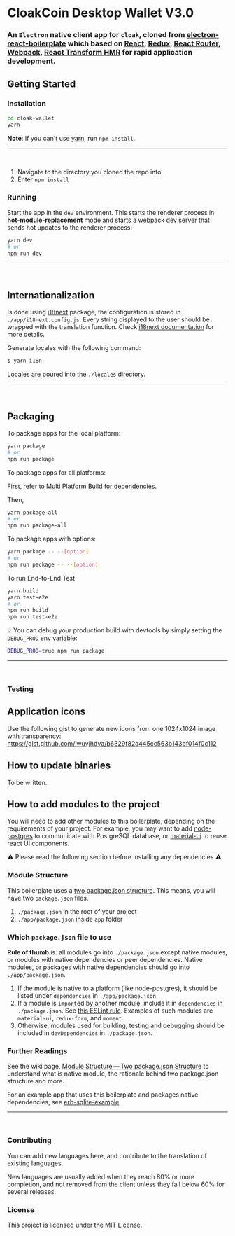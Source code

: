 ﻿# CloakCoin Desktop Wallet V3.0

### An `Electron` native client app for `cloak`, cloned from [electron-react-boilerplate](https://github.com/chentsulin/electron-react-boilerplate) which  based on [React](https://facebook.github.io/react/), [Redux](https://github.com/reactjs/redux), [React Router](https://github.com/reactjs/react-router), [Webpack](http://webpack.github.io/docs/), [React Transform HMR](https://github.com/gaearon/react-transform-hmr) for rapid application development.

## Getting Started



### Installation
```bash
cd cloak-wallet
yarn
```
**Note**: If you can't use [yarn](https://github.com/yarnpkg/yarn), run `npm install`.

<hr><br>

1. Navigate to the directory you cloned the repo into.
2. Enter `npm install`

### Running

Start the app in the `dev` environment. This starts the renderer process in [**hot-module-replacement**](https://webpack.js.org/guides/hmr-react/) mode and starts a webpack dev server that sends hot updates to the renderer process:

```bash
yarn dev
# or
npm run dev
```
<hr><br>

## Internationalization
Is done using [i18next](https://www.i18next.com/) package, the configuration is stored in `./app/i18next.config.js`.
Every string displayed to the user should be wrapped with the translation function. Check [i18next documentation](https://www.i18next.com/) for
more details.

Generate locales with the following command:

```bash
$ yarn i18n
```
Locales are poured into the `./locales` directory.
<hr><br>

## Packaging

To package apps for the local platform:

```bash
yarn package 
# or
npm run package
```

To package apps for all platforms:

First, refer to [Multi Platform Build](https://www.electron.build/multi-platform-build) for dependencies.

Then,
```bash
yarn package-all
# or
npm run package-all
```

To package apps with options:

```bash
yarn package -- --[option]
# or
npm run package -- --[option]
```

To run End-to-End Test

```bash
yarn build
yarn test-e2e
# or
npm run build
npm run test-e2e
```

:bulb: You can debug your production build with devtools by simply setting the `DEBUG_PROD` env variable:
```bash
DEBUG_PROD=true npm run package
```
<hr><br>

### Testing


## Application icons
Use the following gist to generate new icons from one 1024x1024 image with transparency:
https://gist.github.com/iwuvjhdva/b6329f82a445cc563b143bf014f0c112

## How to update binaries
To be written.

## How to add modules to the project

You will need to add other modules to this boilerplate, depending on the requirements of your project. For example, you may want to add [node-postgres](https://github.com/brianc/node-postgres) to communicate with PostgreSQL database, or 
[material-ui](http://www.material-ui.com/) to reuse react UI components.

⚠️ Please read the following section before installing any dependencies ⚠️

### Module Structure

This boilerplate uses a [two package.json structure](https://github.com/electron-userland/electron-builder/wiki/Two-package.json-Structure). This means, you will have two `package.json` files.

1. `./package.json` in the root of your project
1. `./app/package.json` inside `app` folder

### Which `package.json` file to use

**Rule of thumb** is: all modules go into `./package.json` except native modules, or modules with native dependencies or peer dependencies. Native modules, or packages with native dependencies should go into `./app/package.json`.

1. If the module is native to a platform (like node-postgres), it should be listed under `dependencies` in `./app/package.json`
2. If a module is `import`ed by another module, include it in `dependencies` in `./package.json`.   See [this ESLint rule](https://github.com/benmosher/eslint-plugin-import/blob/master/docs/rules/no-extraneous-dependencies.md). Examples of such modules are `material-ui`, `redux-form`, and `moment`.
3. Otherwise, modules used for building, testing and debugging should be included in `devDependencies` in `./package.json`.

### Further Readings

See the wiki page, [Module Structure — Two package.json Structure](https://github.com/chentsulin/electron-react-boilerplate/wiki/Module-Structure----Two-package.json-Structure) to understand what is native module, the rationale behind two package.json structure and more.

For an example app that uses this boilerplate and packages native dependencies, see [erb-sqlite-example](https://github.com/amilajack/erb-sqlite-example).

<hr><br>

### Contributing

You can add new languages here, and contribute to the translation of existing languages.

New languages are usually added when they reach 80% or more completion, and not removed from the client unless they fall below 60% for several releases.

### License
This project is licensed under the MIT License. 

